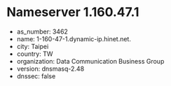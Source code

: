 # Nameserver 1.160.47.1

* as_number: 3462
* name: 1-160-47-1.dynamic-ip.hinet.net.
* city: Taipei
* country: TW
* organization: Data Communication Business Group
* version: dnsmasq-2.48
* dnssec: false
